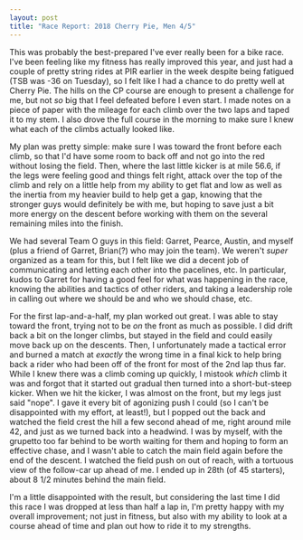 ```yaml
---
layout: post
title: "Race Report: 2018 Cherry Pie, Men 4/5"
---
```


This was probably the best-prepared I've ever really been for a bike race. I've
been feeling like my fitness has really improved this year, and just had a
couple of pretty string rides at PIR earlier in the week despite being fatigued
(TSB was -36 on Tuesday), so I felt like I had a chance to do pretty well at
Cherry Pie. The hills on the CP course are enough to present a challenge for me,
but not *so* big that I feel defeated before I even start. I made notes on a
piece of paper with the mileage for each climb over the two laps and taped it to
my stem.  I also drove the full course in the morning to make sure I knew what
each of the climbs actually looked like.

My plan was pretty simple: make sure I was toward the front before each climb,
so that I'd have some room to back off and not go into the red without losing
the field. Then, where the last little kicker is at mile 56.6, if the legs were
feeling good and things felt right, attack over the top of the climb and rely on
a little help from my ability to get flat and low as well as the inertia from my
heavier build to help get a gap, knowing that the stronger guys would definitely
be with me, but hoping to save just a bit more energy on the descent before
working with them on the several remaining miles into the finish.

We had several Team O guys in this field: Garret, Pearce, Austin, and myself
(plus a friend of Garret, Brian(?) who may join the team). We weren't *super*
organized as a team for this, but I felt like we did a decent job of
communicating and letting each other into the pacelines, etc. In particular,
kudos to Garret for having a good feel for what was happening in the race,
knowing the abilities and tactics of other riders, and taking a leadership role
in calling out where we should be and who we should chase, etc.

For the first lap-and-a-half, my plan worked out great. I was able to stay
toward the front, trying not to be *on* the front as much as possible. I did
drift back a bit on the longer climbs, but stayed in the field and could easily
move back up on the descents. Then, I unfortunately made a tactical error and
burned a match at *exactly* the wrong time in a final kick to help bring back a
rider who had been off of the front for most of the 2nd lap thus far. While I
knew there was a climb coming up quickly, I mistook *which* climb it was and
forgot that it started out gradual then turned into a short-but-steep kicker.
When we hit the kicker, I was almost on the front, but my legs just said "nope".
I gave it every bit of agonizing push I could (so I can't be disappointed with
my effort, at least!), but I popped out the back and watched the field crest the
hill a few second ahead of me, right around mile 42, and just as we turned back
into a headwind. I was by myself, with the grupetto too far behind to be worth
waiting for them and hoping to form an effective chase, and I wasn't able to
catch the main field again before the end of the descent. I watched the field
push on out of reach, with a tortuous view of the follow-car up ahead of me. I
ended up in 28th (of 45 starters), about 8 1/2 minutes behind the main field.

I'm a little disappointed with the result, but considering the last time I did
this race I was dropped at less than half a lap in, I'm pretty happy with my
overall improvement; not just in fitness, but also with my ability to look at a
course ahead of time and plan out how to ride it to my strengths.
